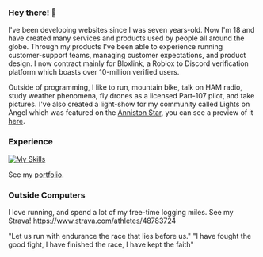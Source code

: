 ### Hey there! 👋

I've been developing websites since I was seven years-old. Now I'm 18 and have created many services and products used by people all around the globe. Through my products I've been able to experience running customer-support teams, managing customer expectations, and product design. I now contract mainly for Bloxlink, a Roblox to Discord verification platform which boasts over 10-million verified users.

Outside of programming, I like to run, mountain bike, talk on HAM radio, study weather phenomena, fly drones as a licensed Part-107 pilot, and take pictures. I've also created a light-show for my community called Lights on Angel which was featured on the [Anniston Star](https://www.annistonstar.com/news/jacksonville/self-proclaimed-weather-nerd-creates-light-show-in-jacksonville/article_28e2007a-7822-11ed-af42-63159a610c4b.html), you can see a preview of it [here](https://www.youtube.com/watch?v=aEaAXJv5EQI&t=0s).

  
### Experience

[![My Skills](https://skillicons.dev/icons?i=arduino,bash,bootstrap,cloudflare,codepen,css,discord,bots,docker,express,git,github,githubactions,heroku,html,instagram,java,js,kubernetes,linkedin,linux,lua,md,materialui,mongodb,mysql,nestjs,netlify,nextjs,nginx,nodejs,ps,php,prisma,react,redis,svg,tailwind,twitter,ts,vercel,vscode,workers,xd)](https://skillicons.dev)

See my [portfolio](https://mwalden.tech/).

### Outside Computers

I love running, and spend a lot of my free-time logging miles. See my Strava! https://www.strava.com/athletes/48783724

"Let us run with endurance the race that lies before us."
"I have fought the good fight, I have finished the race, I have kept the faith"
